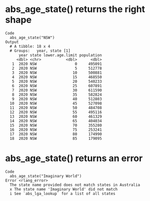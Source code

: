 # abs_age_state() returns the right shape

    Code
      abs_age_state("NSW")
    Output
      # A tibble: 18 x 4
      # Groups:   year, state [1]
          year state lower.age.limit population
         <dbl> <chr>           <dbl>      <dbl>
       1  2020 NSW                 0     495091
       2  2020 NSW                 5     512778
       3  2020 NSW                10     500881
       4  2020 NSW                15     468550
       5  2020 NSW                20     540233
       6  2020 NSW                25     607891
       7  2020 NSW                30     611590
       8  2020 NSW                35     582824
       9  2020 NSW                40     512803
      10  2020 NSW                45     527098
      11  2020 NSW                50     484708
      12  2020 NSW                55     495116
      13  2020 NSW                60     461329
      14  2020 NSW                65     404034
      15  2020 NSW                70     355280
      16  2020 NSW                75     253241
      17  2020 NSW                80     174990
      18  2020 NSW                85     179095

# abs_age_state() returns an error

    Code
      abs_age_state("Imaginary World")
    Error <rlang_error>
      The state name provided does not match states in Australia
      x The state name 'Imaginary World' did not match
      i See `abs_lga_lookup` for a list of all states

